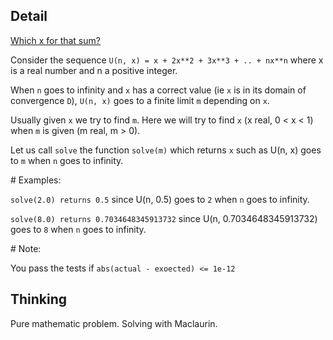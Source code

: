 ## Detail

[Which x for that sum?](https://www.codewars.com/kata/which-x-for-that-sum/rust)

Consider the sequence `U(n, x) = x + 2x**2 + 3x**3 + .. + nx**n` where x is a real number and n a positive integer.

When `n` goes to infinity and `x` has a correct value (ie `x` is in its domain of convergence `D`), `U(n, x)` goes to a finite limit `m` depending on `x`.

Usually given `x` we try to find `m`. Here we will try to find `x` (x real, 0 < x < 1) when `m` is given (m real, m > 0).

Let us call `solve` the function `solve(m)` which returns `x` such as U(n, x) goes to `m` when `n` goes to infinity.

\# Examples:

`solve(2.0) returns 0.5` since U(n, 0.5) goes to `2` when `n` goes to infinity.

`solve(8.0) returns 0.7034648345913732` since U(n, 0.7034648345913732) goes to `8` when `n` goes to infinity.

\# Note:

You pass the tests if `abs(actual - exoected) <= 1e-12`

## Thinking

Pure mathematic problem. Solving with Maclaurin.